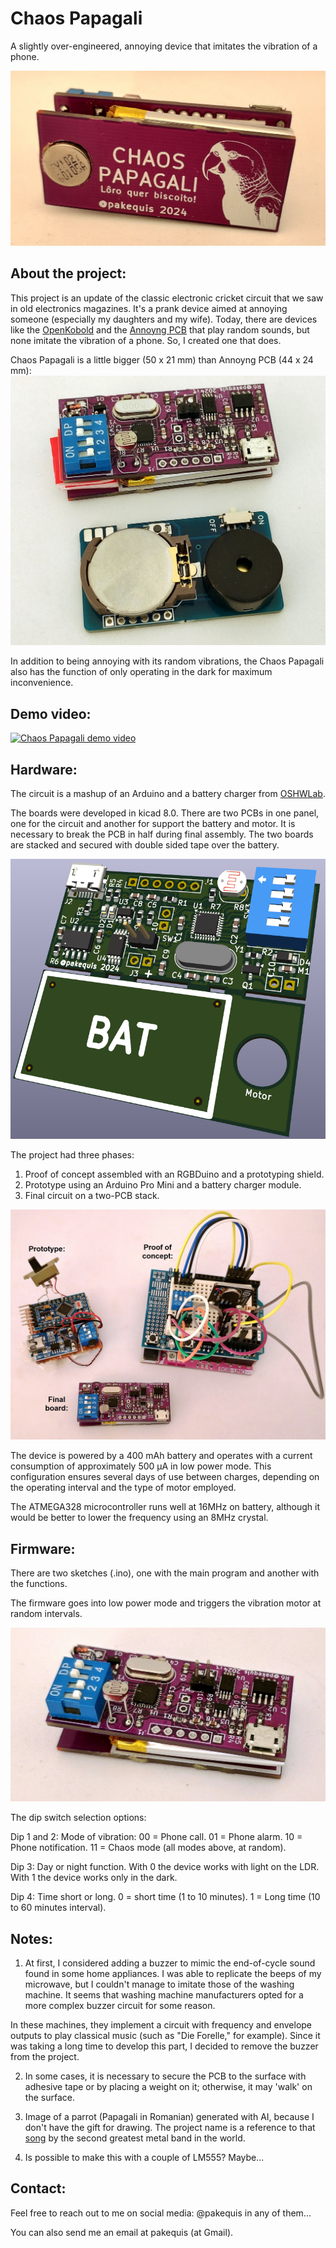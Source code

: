# **Chaos Papagali**

A slightly over-engineered, annoying device that imitates the vibration of a phone.

![Chaos-papagali](images/chaos-papagali-c.jpg)


## About the project:

This project is an update of the classic electronic cricket circuit that we saw in old electronics magazines. It's a prank device aimed at annoying someone (especially my daughters and my wife). Today, there are devices like the [OpenKobold](https://github.com/Seitanas/OpenKobold) and the [Annoyng PCB](https://annoyingpcb.com/) that play random sounds, but none imitate the vibration of a phone. So, I created one that does.

Chaos Papagali is a little bigger (50 x 21 mm) than Annoyng PCB (44 x 24 mm):
![Chaos-papagali-comp](images/chaos-papagali-g.jpg)

In addition to being annoying with its random vibrations, the Chaos Papagali also has the function of only operating in the dark for maximum inconvenience.

## Demo video:
[![Chaos Papagali demo video](https://img.youtube.com/vi/ZlEl3M0w8CY/0.jpg)](https://www.youtube.com/watch?v=ZlEl3M0w8CY)

## Hardware:

The circuit is a mashup of an Arduino and a battery charger from [OSHWLab](https://oshwlab.com/Little_Arc/TP4056).

The boards were developed in kicad 8.0. There are two PCBs in one panel, one for the circuit and another for support the battery and motor. It is necessary to break the PCB in half during final assembly. The two boards are stacked and secured with double sided tape over the battery.

![PCB](images/pcb.png)

The project had three phases:

1. Proof of concept assembled with an RGBDuino and a prototyping shield.
2. Prototype using an Arduino Pro Mini and a battery charger module.
3. Final circuit on a two-PCB stack.

![Chaos-papagali-phases](images/chaos-papagali-r.jpg)

The device is powered by a 400 mAh battery and operates with a current consumption of approximately 500 µA in low power mode. This configuration ensures several days of use between charges, depending on the operating interval and the type of motor employed.

The ATMEGA328 microcontroller runs well at 16MHz on battery, although it would be better to lower the frequency using an 8MHz crystal.

## Firmware:
There are two sketches (.ino), one with the main program and another with the functions. 

The firmware goes into low power mode and triggers the vibration motor at random intervals. 

![Chaos-papagali-circuit](images/chaos-papagali-b.jpg)

The dip switch selection options:

Dip 1 and 2: Mode of vibration:
    00 = Phone call.
    01 = Phone alarm.
    10 = Phone notification.
    11 = Chaos mode (all modes above, at random).

Dip 3: Day or night function. With 0 the device works with light on the LDR. With 1 the device works only in the dark.

Dip 4: Time short or long. 0 = short time (1 to 10 minutes). 1 = Long time (10 to 60 minutes interval).

## Notes:
1. At first, I considered adding a buzzer to mimic the end-of-cycle sound found in some home appliances. I was able to replicate the beeps of my microwave, but I couldn't manage to imitate those of the washing machine. It seems that washing machine manufacturers opted for a more complex buzzer circuit for some reason.

In these machines, they implement a circuit with frequency and envelope outputs to play classical music (such as "Die Forelle," for example). Since it was taking a long time to develop this part, I decided to remove the buzzer from the project.

2. In some cases, it is necessary to secure the PCB to the surface with adhesive tape or by placing a weight on it; otherwise, it may 'walk' on the surface.

3. Image of a parrot (Papagali in Romanian) generated with AI, because I don't have the gift for drawing. The project name is a reference to that [song](https://www.youtube.com/watch?v=nYc09Xqy3hE) by the second greatest metal band in the world.

4. Is possible to make this with a couple of LM555? Maybe...

## Contact:
Feel free to reach out to me on social media: @pakequis in any of them...

You can also send me an email at pakequis (at Gmail).
